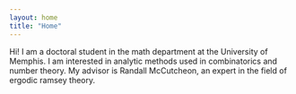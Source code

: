 ```yaml
---
layout: home
title: "Home"
---
```


Hi! I am a doctoral student in the math department at the University of Memphis. I am interested in analytic methods used in combinatorics and number theory. My advisor is Randall McCutcheon, an expert in the field of ergodic ramsey theory.
